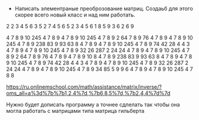 - Написать элементраные преоброзование матриц. Создаьб для этого скорее всего новый класс и над ним работать. 

2 2 3 4 5 6 3
5 2 7 4 5 6 5
2 3 4 5 6 1 8
5 9 3 6 2 6 9


4 7 8 9 10 245 4 7 8 9 4 7 8 9 10 245 4 7 8 9
2 64 7 8 9 76 4 7 8 9 4 7 8 9 10 245 4 7 8 9
238 83 9 93 63 8 4 7 8 9 4 7 8 9 10 245 4 7 8 9
74 42 28 4 4 3 4 7 8 9 4 7 8 9 10 245 4 7 8 9
32 26 287 2 24 24 4 7 8 9 4 7 8 9 10 245 4 7 8 9
2 64 7 8 9 76 4 7 8 9 4 7 8 9 10 8 4 7 8 9
238 83 9 93 63 8 4 7 8 9 4 7 8 9 10 245 4 7 8 9
74 42 28 4 4 3 4 7 8 9 4 7 8 9 10 245 4 7 8 9
32 26 287 2 24 24 4 7 8 9 4 7 8 9 10 245 4 7 8 9
34 85 5 9 9 6 4 7 8 9 4 7 8 9 10 245 4 7 8 8


https://ru.onlinemschool.com/math/assistance/matrix/inverse/?oms_all=a%3d%7b%7b1,2,4%7d,%7b6,8,5%7d,%7b2,4,4%7d%7d

Нужно будет дописать программу а точнее сдлелать так чтобы она могла работать с матрицами типа матрица гильберта
